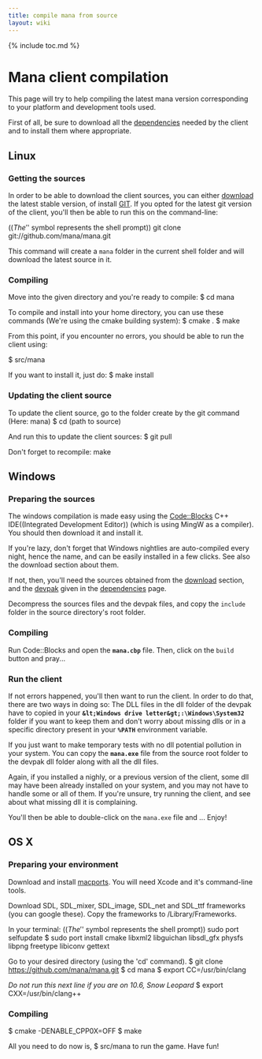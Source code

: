 ```yaml
---
title: compile mana from source
layout: wiki
---
```

{% include toc.md %}
#  Mana client compilation

This page will try to help compiling the latest mana version corresponding to your platform and development tools used.

First of all, be sure to download all the [dependencies](dependencies.html) needed by the client and to install them where appropriate.

##  Linux

###  Getting the sources

In order to be able to download the client sources, you can either [download](http://www.manasource.org/downloads.html) the latest stable version,
of install [GIT](http://git-scm.com/).
If you opted for the latest git version of the client, you'll then be able to run this on the command-line:

  $((The '$' symbol represents the shell prompt)) git clone git://github.com/mana/mana.git

This command will create a `mana` folder in the current shell folder and will download the latest source in it.

###  Compiling

Move into the given directory and you're ready to compile:
  $ cd mana

To compile and install into your home directory, you can use these commands (We're using the cmake building system):
  $ cmake .
  $ make

From this point, if you encounter no errors, you should be able to run the client using:

  $ src/mana

If you want to install it, just do:
  $ make install


###  Updating the client source
To update the client source, go to the folder create by the git command (Here: mana)
  $ cd (path to source)

And run this to update the client sources:
  $ git pull

Don't forget to recompile:
  make

##  Windows

###  Preparing the sources
The windows compilation is made easy using the [Code::Blocks](http://www.codeblocks.org) C++ IDE((Integrated Development Editor)) (which is using MingW as a compiler). You should then download it and install it.

If you're lazy, don't forget that Windows nightlies are auto-compiled every night, hence the name, and can be easily installed in a few clicks. See also the download section about them.

If not, then, you'll need the sources obtained from the [download](http://www.manasource.org/downloads.html) section, and the [devpak](https://github.com/mana/mana-mingw-libs/archive/master.zip) given in the [dependencies](dependencies.html) page.

Decompress the sources files and the devpak files, and copy the `include` folder in the source directory's root folder.

###  Compiling

Run Code::Blocks and open the **`mana.cbp`** file.
Then, click on the `build` button and pray...

###  Run the client

If not errors happened, you'll then want to run the client.
In order to do that, there are two ways in doing so:
The DLL files in the dll folder of the devpak have to copied in your **`&lt;Windows drive letter&gt;:\Windows\System32`** folder
if you want to keep them and don't worry about missing dlls or in a specific directory present in your **`%PATH`** environment variable.

If you just want to make temporary tests with no dll potential pollution in your system. You can copy the **`mana.exe`** file from the source root folder to the devpak dll folder along with all the dll files.

Again, if you installed a nighly, or a previous version of the client, some dll may have been already installed on your system, and you may not have to handle some or all of them. If you're unsure, try running the client, and see about what missing dll it is complaining.

You'll then be able to double-click on the `mana.exe` file and ... Enjoy!

##  OS X

###  Preparing your environment

Download and install [macports](http://www.macports.org). You will need Xcode and it's command-line tools.

Download SDL, SDL_mixer, SDL_image, SDL_net and SDL_ttf frameworks (you can google these).
Copy the frameworks to /Library/Frameworks.

In your terminal:
  $((The '$' symbol represents the shell prompt)) sudo port selfupdate
  $ sudo port install cmake libxml2 libguichan libsdl_gfx physfs libpng freetype libiconv gettext

Go to your desired directory (using the 'cd' command).
  $ git clone https://github.com/mana/mana.git
  $ cd mana
  $ export CC=/usr/bin/clang

*Do not run this next line if you are on 10.6, Snow Leopard*
  $ export CXX=/usr/bin/clang++

###  Compiling

  $ cmake -DENABLE_CPP0X=OFF
  $ make

All you need to do now is,
  $ src/mana
to run the game. Have fun!
